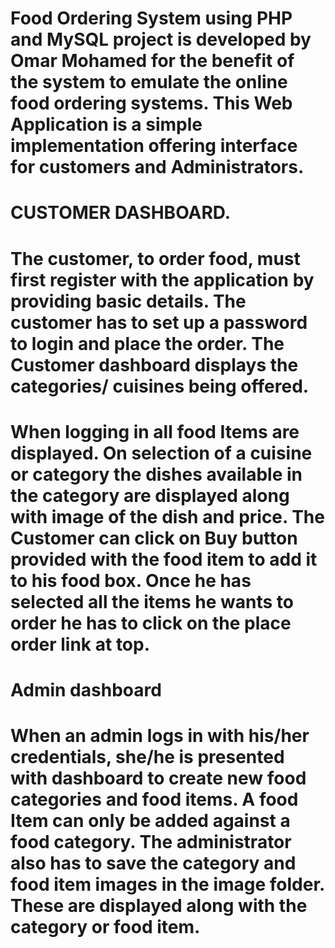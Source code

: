 # Food Ordering System using PHP and MySQL project is developed by Omar Mohamed for the benefit of the system to emulate the online food ordering systems. This Web Application is a simple implementation offering interface for customers and Administrators.
# CUSTOMER DASHBOARD. 

# The customer, to order food, must first register with the application by providing basic details. The customer has to set up a password to login and place the order. The Customer dashboard displays the categories/ cuisines being offered.

# When logging in all food Items are displayed.  On selection of a cuisine or category the dishes available in the category are displayed along with image of the dish and price. The Customer can click on Buy button provided with the food item to add it to his food box. Once he has selected all the items he wants to order he has to click on the place order link at top.

# Admin dashboard 

# When an admin logs in with his/her credentials, she/he is presented with dashboard to create new food categories and food items. A food Item can only be added against a food category.  The administrator also has to save the category and food item images in the image folder. These are displayed along with the category or food item.
